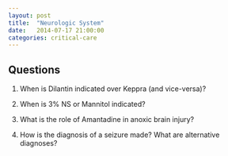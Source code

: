 ```yaml
---
layout: post
title:  "Neurologic System"
date:   2014-07-17 21:00:00
categories: critical-care
---
```


## Questions

1. When is Dilantin indicated over Keppra (and vice-versa)?

1. When is 3% NS or Mannitol indicated?

1. What is the role of Amantadine in anoxic brain injury?

1. How is the diagnosis of a seizure made? What are alternative diagnoses?
